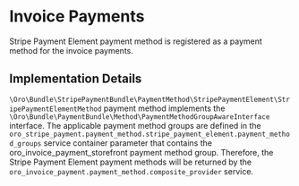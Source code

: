 <a id="bundle-docs-extensions-stripe-payment-bundle-invoice-payments"></a>

# Invoice Payments

Stripe Payment Element payment method is registered as a payment method for the invoice payments.

## Implementation Details

`\Oro\Bundle\StripePaymentBundle\PaymentMethod\StripePaymentElement\StripePaymentElementMethod` payment method implements the `\Oro\Bundle\PaymentBundle\Method\PaymentMethodGroupAwareInterface` interface. The applicable payment method groups are defined in the `oro_stripe_payment.payment_method.stripe_payment_element.payment_method_groups` service container parameter that contains the oro_invoice_payment_storefront payment method group. Therefore, the Stripe Payment Element payment methods will be returned by the `oro_invoice_payment.payment_method.composite_provider` service.

<!-- Frontend -->
